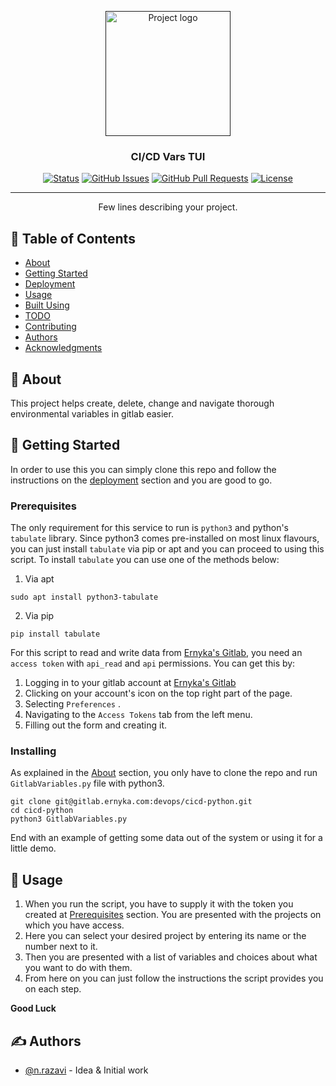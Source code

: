 <p align="center">
  <a href="" rel="noopener">
 <img width=200px height=200px src="https://i.imgur.com/uYcvrHX.png" alt="Project logo"></a>
</p>

<h3 align="center">CI/CD Vars TUI</h3>

<div align="center">

[![Status](https://img.shields.io/badge/status-active-success.svg)]()
[![GitHub Issues](https://img.shields.io/github/issues/kylelobo/The-Documentation-Compendium.svg)](https://github.com/kylelobo/The-Documentation-Compendium/issues)
[![GitHub Pull Requests](https://img.shields.io/github/issues-pr/kylelobo/The-Documentation-Compendium.svg)](https://github.com/kylelobo/The-Documentation-Compendium/pulls)
[![License](https://img.shields.io/badge/license-MIT-blue.svg)](/LICENSE)

</div>

---

<p align="center"> Few lines describing your project.
    <br> 
</p>

## 📝 Table of Contents

- [About](#about)
- [Getting Started](#getting_started)
- [Deployment](#deployment)
- [Usage](#usage)
- [Built Using](#built_using)
- [TODO](../TODO.md)
- [Contributing](../CONTRIBUTING.md)
- [Authors](#authors)
- [Acknowledgments](#acknowledgement)

## 🧐 About <a name = "about"></a>

This project helps create, delete, change and navigate thorough environmental variables in gitlab easier.

## 🏁 Getting Started <a name = "getting_started"></a>

In order to use this you can simply clone this repo and follow the instructions on the [deployment](#deployment) section and you are good to go.

### Prerequisites

The only requirement for this service to run is `python3` and python's `tabulate` library. Since python3 comes pre-installed on most linux flavours, you can just install `tabulate` via pip or apt and you can proceed to using this script. To install `tabulate` you can use one of the methods below:  

1. Via apt
```
sudo apt install python3-tabulate
```
2. Via pip
```
pip install tabulate
```
For this script to read and write data from [Ernyka's Gitlab](https://gitlab.ernyka.com), you need an `access token` with `api_read` and `api` permissions. You can get this by:
1. Logging in to your gitlab account at [Ernyka's Gitlab](https://gitlab.ernyka.com)
2. Clicking on your account's icon on the top right part of the page.
3. Selecting `Preferences` .
4. Navigating to the `Access Tokens` tab from the left menu.
5. Filling out the form and creating it.

### Installing

As explained in the [About](#about) section, you only have to clone the repo and run `GitlabVariables.py` file with python3.

```
git clone git@gitlab.ernyka.com:devops/cicd-python.git
cd cicd-python
python3 GitlabVariables.py
```

End with an example of getting some data out of the system or using it for a little demo.

## 🎈 Usage <a name="usage"></a>

1. When you run the script, you have to supply it with the token you created at [Prerequisites](#prerequisites) section. You are presented with the projects on which you have access. 
2. Here you can select your desired project by entering its name or the number next to it.
3. Then you are presented with a list of variables and choices about what you want to do with them. 
4. From here on you can just follow the instructions the script provides you on each step.

**Good Luck**

## ✍️ Authors <a name = "authors"></a>

- [@n.razavi](https://gitlab.ernyka.com/n.razavi) - Idea & Initial work
